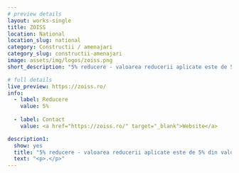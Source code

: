 ```yaml
---
# preview details
layout: works-single
title: ZOISS
location: National
location_slug: national
category: Constructii / amenajari
category_slug: constructii-amenajari
image: assets/img/logos/zoiss.png
short_description: "5% reducere - valoarea reducerii aplicate este de 5% din valoarea fara TVA a achizitiilor. Nu se cumuleaza cu alte oferte/reduceri sau alte coduri de reducere"

# full details
live_preview: https://zoiss.ro/
info:
  - label: Reducere
    value: 5%
    
  - label: Contact
    value: <a href="https://zoiss.ro/" target="_blank">Website</a>

description1:
  show: yes
  title: "5% reducere - valoarea reducerii aplicate este de 5% din valoarea fara TVA a achizitiilor. Nu se cumuleaza cu alte oferte/reduceri sau alte coduri de reducere"
  text: "<p>.</p>"
---
```


